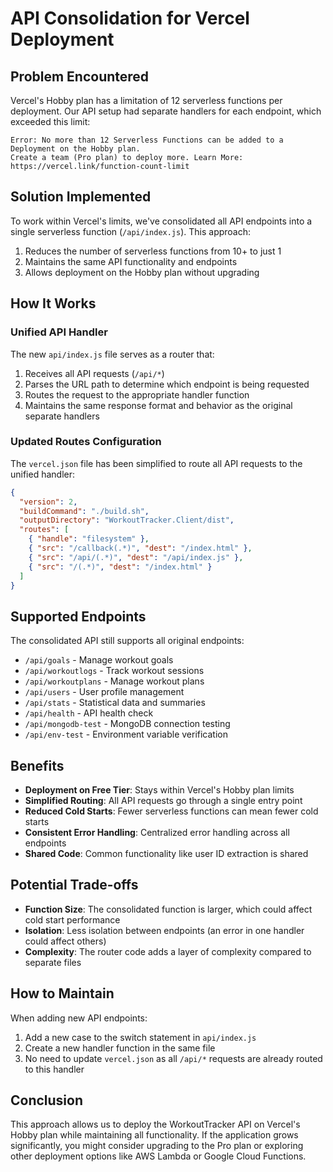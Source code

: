 # API Consolidation for Vercel Deployment

## Problem Encountered

Vercel's Hobby plan has a limitation of 12 serverless functions per deployment. Our API setup had separate handlers for each endpoint, which exceeded this limit:

```
Error: No more than 12 Serverless Functions can be added to a Deployment on the Hobby plan. 
Create a team (Pro plan) to deploy more. Learn More: https://vercel.link/function-count-limit
```

## Solution Implemented

To work within Vercel's limits, we've consolidated all API endpoints into a single serverless function (`/api/index.js`). This approach:

1. Reduces the number of serverless functions from 10+ to just 1
2. Maintains the same API functionality and endpoints
3. Allows deployment on the Hobby plan without upgrading

## How It Works

### Unified API Handler

The new `api/index.js` file serves as a router that:

1. Receives all API requests (`/api/*`)
2. Parses the URL path to determine which endpoint is being requested
3. Routes the request to the appropriate handler function
4. Maintains the same response format and behavior as the original separate handlers

### Updated Routes Configuration

The `vercel.json` file has been simplified to route all API requests to the unified handler:

```json
{
  "version": 2,
  "buildCommand": "./build.sh",
  "outputDirectory": "WorkoutTracker.Client/dist",
  "routes": [
    { "handle": "filesystem" },
    { "src": "/callback(.*)", "dest": "/index.html" },
    { "src": "/api/(.*)", "dest": "/api/index.js" },
    { "src": "/(.*)", "dest": "/index.html" }
  ]
}
```

## Supported Endpoints

The consolidated API still supports all original endpoints:

- `/api/goals` - Manage workout goals
- `/api/workoutlogs` - Track workout sessions
- `/api/workoutplans` - Manage workout plans
- `/api/users` - User profile management
- `/api/stats` - Statistical data and summaries
- `/api/health` - API health check
- `/api/mongodb-test` - MongoDB connection testing
- `/api/env-test` - Environment variable verification

## Benefits

- **Deployment on Free Tier**: Stays within Vercel's Hobby plan limits
- **Simplified Routing**: All API requests go through a single entry point
- **Reduced Cold Starts**: Fewer serverless functions can mean fewer cold starts
- **Consistent Error Handling**: Centralized error handling across all endpoints
- **Shared Code**: Common functionality like user ID extraction is shared

## Potential Trade-offs

- **Function Size**: The consolidated function is larger, which could affect cold start performance
- **Isolation**: Less isolation between endpoints (an error in one handler could affect others)
- **Complexity**: The router code adds a layer of complexity compared to separate files

## How to Maintain

When adding new API endpoints:

1. Add a new case to the switch statement in `api/index.js`
2. Create a new handler function in the same file
3. No need to update `vercel.json` as all `/api/*` requests are already routed to this handler

## Conclusion

This approach allows us to deploy the WorkoutTracker API on Vercel's Hobby plan while maintaining all functionality. If the application grows significantly, you might consider upgrading to the Pro plan or exploring other deployment options like AWS Lambda or Google Cloud Functions. 